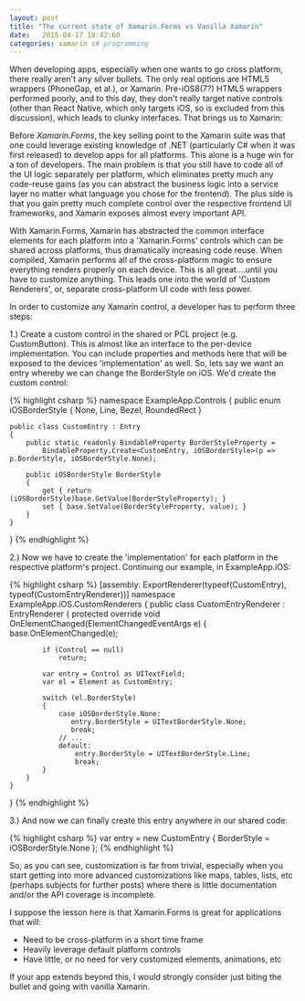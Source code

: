 ```yaml
---
layout: post
title: "The current state of Xamarin.Forms vs Vanilla Xamarin"
date:   2015-04-17 18:42:60
categories: xamarin c# programming
---
```

When developing apps, especially when one wants to go cross platform, there really aren't any silver bullets. The only real options are HTML5 wrappers (PhoneGap, et al.), or Xamarin. Pre-iOS8(7?) HTML5 wrappers performed poorly, and to this day, they don't really target native controls (other than React Native, which only targets iOS, so is excluded from this discussion), which leads to clunky interfaces. That brings us to Xamarin:

Before _Xamarin.Forms_, the key selling point to the Xamarin suite was that one could leverage existing knowledge of .NET (particularly C# when it was first released) to develop apps for all platforms. This alone is a huge win for a ton of developers. The main problem is that you still have to code all of the UI logic separately per platform, which eliminates pretty much any code-reuse gains (as you can abstract the business logic into a service layer no matter what language you chose for the frontend). The plus side is that you gain pretty much complete control over the respective frontend UI frameworks, and Xamarin exposes almost every important API.

With Xamarin.Forms, Xamarin has abstracted the common interface elements for each platform into a 'Xamarin.Forms' controls which can be shared across platforms, thus dramatically increasing code reuse. When compiled, Xamarin performs all of the cross-platform magic to ensure everything renders properly on each device. This is all great....until you have to customize anything. This leads one into the world of 'Custom Renderers', or, separate cross-platform UI code with less power.

In order to customize any Xamarin control, a developer has to perform three steps:

1.) Create a custom control in the shared or PCL project (e.g. CustomButton). This is almost like an interface to the per-device implementation. You can include properties and methods here that will be exposed to the devices 'implementation' as well. So, lets say we want an entry whereby we can change the BorderStyle on iOS. We'd create the custom control:

{% highlight csharp %}
namespace ExampleApp.Controls
{
    public enum iOSBorderStyle
    {
        None,
        Line,
        Bezel,
        RoundedRect
    }

    public class CustomEntry : Entry 
    {
        public static readonly BindableProperty BorderStyleProperty =
            BindableProperty.Create<CustomEntry, iOSBorderStyle>(p => p.BorderStyle, iOSBorderStyle.None);

        public iOSBorderStyle BorderStyle
        {
            get { return (iOSBorderStyle)base.GetValue(BorderStyleProperty); }
            set { base.SetValue(BorderStyleProperty, value); }
        }
    }
}
{% endhighlight %}

2.) Now we have to create the 'implementation' for each platform in the respective platform's project. Continuing our example, in ExampleApp.iOS:

{% highlight csharp %}
[assembly: ExportRenderer(typeof(CustomEntry), typeof(CustomEntryRenderer))]
namespace ExampleApp.iOS.CustomRenderers
{
    public class CustomEntryRenderer : EntryRenderer
    {
        protected override void OnElementChanged(ElementChangedEventArgs<Entry> e)
        {
            base.OnElementChanged(e);

            if (Control == null)
                return;

            var entry = Control as UITextField;
            var el = Element as CustomEntry;

            switch (el.BorderStyle)
            {
                case iOSBorderStyle.None:
                   entry.BorderStyle = UITextBorderStyle.None;
                   break;
                // ...
                default:
                    entry.BorderStyle = UITextBorderStyle.Line;
                    break;
            }
        }
    }
}
{% endhighlight %}

3.) And now we can finally create this entry anywhere in our shared code:

{% highlight csharp %}
var entry = new CustomEntry { BorderStyle = iOSBorderStyle.None };
{% endhighlight %}

So, as you can see, customization is far from trivial, especially when you start getting into more advanced customizations like maps, tables, lists, etc (perhaps subjects for further posts) where there is little documentation and/or the API coverage is incomplete.

I suppose the lesson here is that Xamarin.Forms is great for applications that will:

* Need to be cross-platform in a short time frame
* Heavily leverage default platform controls
* Have little, or no need for very customized elements, animations, etc

If your app extends beyond this, I would strongly consider just biting the bullet and going with vanilla Xamarin.
